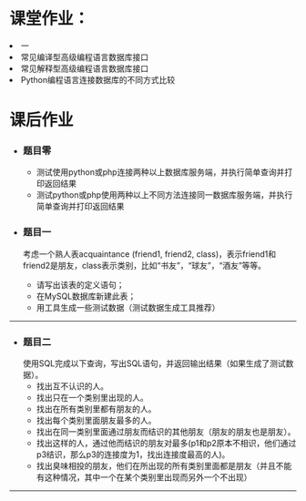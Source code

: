 # 课堂作业：
<li>一</li>
<li>常见编译型高级编程语言数据库接口</li>
<li>常见解释型高级编程语言数据库接口</li>
<li>Python编程语言连接数据库的不同方式比较</li>

# 课后作业
* ### 题目零
  - 测试使用python或php连接两种以上数据库服务端，并执行简单查询并打印返回结果
  - 测试python或php使用两种以上不同方法连接同一数据库服务端，并执行简单查询并打印返回结果
  
* ### 题目一
   考虑一个熟人表acquaintance (friend1, friend2, class)，表示friend1和friend2是朋友，class表示类别，比如“书友”，“球友”，“酒友”等等。
  - 请写出该表的定义语句；
  - 在MySQL数据库新建此表；
  - 用工具生成一些测试数据（测试数据生成工具推荐）


---
<!-- _backgroundColor: #238869  -->
<!-- _color: white -->

* ### 题目二
  使用SQL完成以下查询，写出SQL语句，并返回输出结果（如果生成了测试数据）。
  - 找出互不认识的人。
  - 找出只在一个类别里出现的人。
  - 找出在所有类别里都有朋友的人。
  - 找出每个类别里面朋友最多的人。
  - 找出在同一类别里面通过朋友而结识的其他朋友（朋友的朋友也是朋友）。
  - 找出这样的人，通过他而结识的朋友对最多(p1和p2原本不相识，他们通过p3结识，那么p3的连接度为1，找出连接度最高的人)。
  - 找出臭味相投的朋友，他们在所出现的所有类别里面都是朋友（并且不能有这种情况，其中一个在某个类别里出现而另外一个不出现）

---
<!-- _backgroundColor: #238869  -->
<!-- _color: white -->
#


